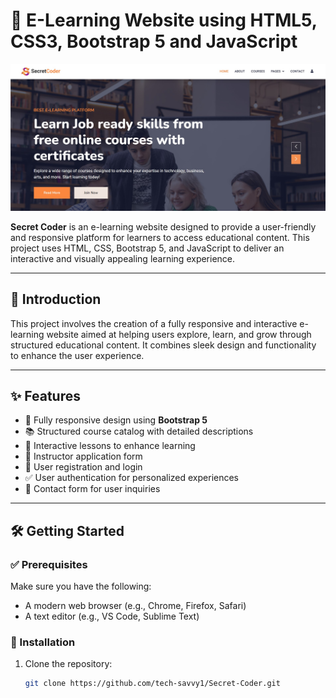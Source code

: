 # 📘 E-Learning Website using HTML5, CSS3, Bootstrap 5 and JavaScript

![E-Learning Website](preview.jpg)

**Secret Coder** is an e-learning website designed to provide a user-friendly and responsive platform for learners to access educational content. This project uses HTML, CSS, Bootstrap 5, and JavaScript to deliver an interactive and visually appealing learning experience.

---

## 🚀 Introduction

This project involves the creation of a fully responsive and interactive e-learning website aimed at helping users explore, learn, and grow through structured educational content. It combines sleek design and functionality to enhance the user experience.

---

## ✨ Features

- 📱 Fully responsive design using **Bootstrap 5**
- 📚 Structured course catalog with detailed descriptions
- 🧠 Interactive lessons to enhance learning
- 🧾 Instructor application form
- 🔐 User registration and login
- ✅ User authentication for personalized experiences
- 📩 Contact form for user inquiries

---

## 🛠️ Getting Started

### ✅ Prerequisites

Make sure you have the following:

- A modern web browser (e.g., Chrome, Firefox, Safari)
- A text editor (e.g., VS Code, Sublime Text)

### 🧾 Installation

1. Clone the repository:
   ```bash
   git clone https://github.com/tech-savvy1/Secret-Coder.git
